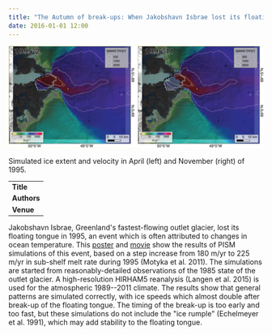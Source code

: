 ```yaml
---
title: "The Autumn of break-ups: When Jakobshavn Isbrae lost its floating tongue"
date: 2016-01-01 12:00
---
```


![Simulated ice extent and velocity in April (left) and November (right) of 1995.](/img/applications/aschwandenagu2015.png)

Simulated ice extent and velocity in April (left) and November (right) of 1995.

||
|-
| **Title** | [The Autumn of break-ups: When Jakobshavn Isbrae lost its floating tongue](https://agu.confex.com/agu/fm15/webprogram/Paper65452.html) |
| **Authors** | [A. Aschwanden](http://glaciers.gi.alaska.edu/people/aschwanden), M. Fahnestock, M. Truffer, and R. Motyka |
| **Venue** | [2015 AGU Fall Meeting](http://fallmeeting.agu.org/2015/) |

Jakobshavn Isbrae, Greenland's fastest-flowing outlet glacier, lost its floating tongue in 1995, an event which is often attributed to changes in ocean temperature. This [poster](/img/applications/aschwanden_agu_2015.pdf) and [movie](https://www.dropbox.com/s/qcxn2v82vs67zo9/jako_hindcast_hd.mp4?dl=0) show the results of PISM simulations of this event, based on a step increase from 180 m/yr to 225 m/yr in sub-shelf melt rate during 1995 (Motyka et al. 2011). The simulations are started from reasonably-detailed observations of the 1985 state of the outlet glacier. A high-resolution HIRHAM5 reanalysis (Langen et al. 2015) is used for the atmospheric 1989--2011 climate. The results show that general patterns are simulated correctly, with ice speeds which almost double after break-up of the floating tongue. The timing of the break-up is too early and too fast, but these simulations do not include the "ice rumple" (Echelmeyer et al. 1991), which may add stability to the floating tongue.

